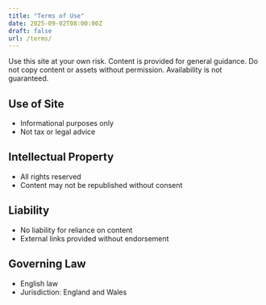 ```yaml
---
title: "Terms of Use"
date: 2025-09-02T08:00:00Z
draft: false
url: /terms/
---
```

Use this site at your own risk. Content is provided for general guidance. Do not copy content or assets without permission. Availability is not guaranteed.

## Use of Site
- Informational purposes only
- Not tax or legal advice

## Intellectual Property
- All rights reserved
- Content may not be republished without consent

## Liability
- No liability for reliance on content
- External links provided without endorsement

## Governing Law
- English law
- Jurisdiction: England and Wales
